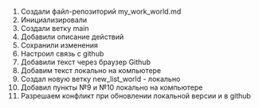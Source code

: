1. Создали файл-репозиторий my_work_world.md
2. Инициализировали
3. Создали ветку main
4. Добавили описание действий
5. Сохранили изменения
6. Настроил связь с github
7. Добавили текст через браузер Github
8. Добавим текст локально на компьютере
9. Создал новую ветку new_list_world - локально
10. Добавил пункты №9 и №10 локально на компьютере
11. Разрешаем конфликт при обновлении локальной версии и в github
